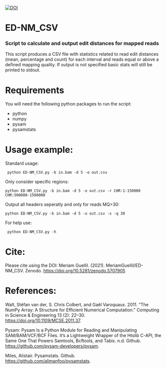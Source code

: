 [![DOI](https://zenodo.org/badge/429068361.svg)](https://zenodo.org/badge/latestdoi/429068361)

# **ED-NM_CSV**
### **Script to calculate and output edit distances for mapped reads**

This script produces a CSV file with statistics related to read edit distances (mean, percentage and count) for each interval and reads equal or above a defined mapping quality. If output is not specified basic stats will still be printed to stdout.

# Requirements
You will need the following python packages to run the script:
- python
- numpy
- pysam
- pysamstats

# Usage example:
Standard usage:
```
 python ED-NM_CSV.py -b in.bam -d 5 -o out.csv
 ```

Only consider specific regions:
 ```
 python ED-NM_CSV.py -b in.bam -d 5 -o out.csv -r CHR:1-150000 CHR:500000-1500000
 ```

Output all headers seperatly and only for reads MQ>30:
  ```
 python ED-NM_CSV.py -b in.bam -d 5 -o out.csv -s -q 30
 ```

For help use:
```
 python ED-NM_CSV.py -h
 ```

# Cite:
Please cite using the DOI:
Meriam Guellil. (2021). MeriamGuellil/ED-NM_CSV. Zenodo. https://doi.org/10.5281/zenodo.5707905

# References:
Walt, Stéfan van der, S. Chris Colbert, and Gaël Varoquaux. 2011. “The NumPy Array: A Structure for Efficient Numerical Computation.” Computing in Science & Engineering 13 (2): 22–30. https://doi.org/10.1109/MCSE.2011.37.

Pysam: Pysam Is a Python Module for Reading and Manipulating SAM/BAM/VCF/BCF Files. It’s a Lightweight Wrapper of the Htslib C-API, the Same One That Powers Samtools, Bcftools, and Tabix. n.d. Github. https://github.com/pysam-developers/pysam.

Miles, Alistair. Pysamstats. Github. https://github.com/alimanfoo/pysamstats.

